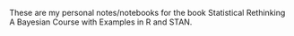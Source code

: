 These are my personal notes/notebooks for the book  Statistical Rethinking
A Bayesian Course with Examples in R and STAN.  
